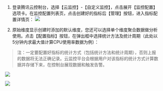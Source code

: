 1) 登录腾讯云控制台，选择【云监控】-【自定义监控】，点击展开【监控配置】选项卡。在监控配置列表页，点击创建好的指标后【管理】按钮，进入指标配置详情页：
![](//mccdn.qcloud.com/static/img/7a006801eb63d6a8e03f4b8fb1ab49ee/image.png)

2) 原始维度显示创建时添加的默认维度，您还可以选择单个维度聚合数据做分析使用。点击【配置指标】按钮，在弹出框中选择统计方法及统计周期（此处以5分钟内求最大值计算CPU使用率数据为例）：
> 注：一定要配置好指标的统计方式（包括统计方法和统计周期），否则上报的数据将无法正确记录。云监控平台会根据用户对该指标的统计方式计算数据并存储下来，在控制台展现数据和触发告警。

![](//mccdn.qcloud.com/static/img/e727f69b913c14335bd42f0d62d58d45/image.png)

![](//mccdn.qcloud.com/static/img/1bad0b345a09df8b2bfc106bbcad4dbe/image.png)